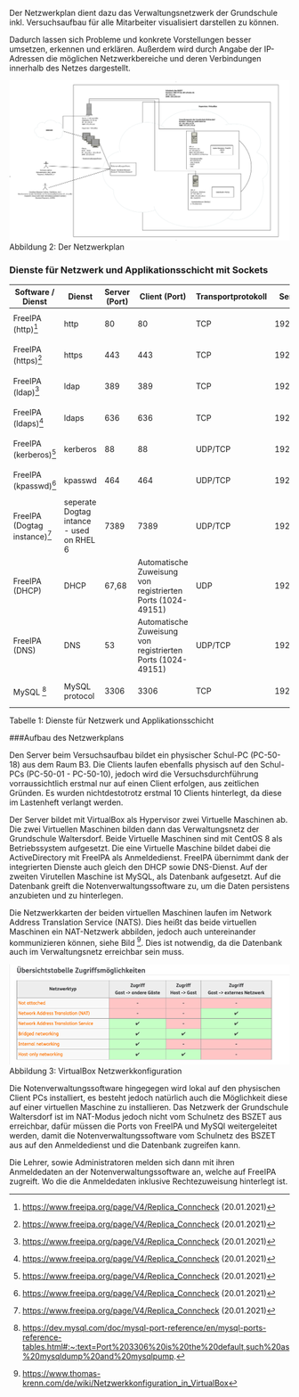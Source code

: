Der Netzwerkplan dient dazu das Verwaltungsnetzwerk der Grundschule inkl. Versuchsaufbau für alle Mitarbeiter visualisiert darstellen zu können.        

Dadurch lassen sich Probleme und konkrete Vorstellungen besser umsetzen, erkennen und erklären. Außerdem wird durch Angabe der IP-Adressen die möglichen Netzwerkbereiche und deren Verbindungen innerhalb des Netzes dargestellt. 

<a href="https://raw.githubusercontent.com/notenverwaltung/Notenverwaltungssoftware/master/Bilder/Netzwerkplan_new2.png" data-toggle="lightbox" data-title="Netzwerkplan" data-footer="Verwaltungsnetz der Grundschule Waltersdorf">
    <img src="https://raw.githubusercontent.com/notenverwaltung/Notenverwaltungssoftware/master/Bilder/Netzwerkplan_new2.png" class="img-fluid"> </a>
    <figcaption>Abbildung 2: Der Netzwerkplan</figcaption>

### Dienste für Netzwerk und Applikationsschicht mit Sockets
| Software / Dienst         | Dienst                                   | Server (Port) | Client (Port)                                               | Transportprotokoll | Server-IP   | Client-IP                   |
|---------------------------|------------------------------------------|---------------|-------------------------------------------------------------|--------------------|-------------|-----------------------------|
| FreeIPA (http)[^1]      | http                                     | 80            | 80                                                          | TCP                | 192.168.1.1 | 10.1.50.1 - 10.1.50.10 |
| FreeIPA (https)[^1]         | https                                    | 443           | 443                                                         | TCP                | 192.168.1.1 | 10.1.50.1 - 10.1.50.10 |
| FreeIPA (ldap)[^1]         | ldap                                     | 389           | 389                                                         | TCP                | 192.168.1.1 | 10.1.50.1 - 10.1.50.10 |
| FreeIPA (ldaps)[^1]        | ldaps                                    | 636           | 636                                                         | TCP                | 192.168.1.1 | 10.1.50.1 - 10.1.50.10 |
| FreeIPA (kerberos)[^1]        | kerberos                                 | 88            | 88                                                          | UDP/TCP            | 192.168.1.1 | 10.1.50.1 - 10.1.50.10 |
| FreeIPA (kpasswd)[^1]         | kpasswd                                  | 464           | 464                                                         | UDP/TCP            | 192.168.1.1 | 10.1.50.1 - 10.1.50.10 |
| FreeIPA (Dogtag instance)[^1] | seperate Dogtag intance - used on RHEL 6 | 7389          | 7389                                                        | UDP/TCP            | 192.168.1.1 | 10.1.50.1 - 10.1.50.10 |
| FreeIPA (DHCP)            | DHCP                                     | 67,68         | Automatische Zuweisung von registrierten Ports (1024-49151) | UDP                | 192.168.1.1 | 10.1.50.1 - 10.1.50.10 |
| FreeIPA (DNS)             | DNS                                      | 53            | Automatische Zuweisung von registrierten Ports (1024-49151) | UDP/TCP            | 192.168.1.1 | 10.1.50.1 - 10.1.50.10 |
| MySQL [^2]                     | MySQL protocol                           | 3306          | 3306                                                        | TCP                | 192.168.1.2 | 10.1.50.1 - 10.1.50.10 |

<figcaption>Tabelle 1: Dienste für Netzwerk und Applikationsschicht</figcaption>


###Aufbau des Netzwerkplans

Den Server beim Versuchsaufbau bildet ein physischer Schul-PC (PC-50-18) aus dem Raum B3. Die Clients laufen ebenfalls physisch auf den Schul-PCs (PC-50-01 - PC-50-10), jedoch wird die Versuchsdurchführung vorraussichtlich erstmal nur auf einen Client erfolgen, aus zeitlichen Gründen. Es wurden nichtdestotrotz erstmal 10 Clients hinterlegt, da diese im Lastenheft verlangt werden. 

Der Server bildet mit VirtualBox als Hypervisor zwei Virtuelle Maschinen ab. Die zwei Virtuellen Maschinen bilden dann das Verwaltungsnetz der Grundschule Waltersdorf. Beide Virtuelle Maschinen sind mit CentOS 8 als Betriebssystem aufgesetzt. Die eine Virtuelle Maschine bildet dabei die ActiveDirectory mit FreeIPA als Anmeldedienst. FreeIPA übernimmt dank der integrierten Dienste auch gleich den DHCP sowie DNS-Dienst. Auf der zweiten Virutellen Maschine ist MySQL, als Datenbank aufgesetzt. Auf die Datenbank greift die Notenverwaltungssoftware zu, um die Daten persistens anzubieten und zu hinterlegen. 

Die Netzwerkkarten der beiden virtuellen Maschinen laufen im Network Address Translation Service (NATS). Dies heißt das beide virtuellen Maschinen ein NAT-Netzwerk abbilden, jedoch auch untereinander kommunizieren können, siehe Bild [^3]. Dies ist notwendig, da die Datenbank auch im Verwaltungsnetz erreichbar sein muss.

<img src="https://github.com/notenverwaltung/Notenverwaltungssoftware/blob/master/Bilder/Virtualbox_networks.png?raw=true">
    <figcaption>Abbildung 3: VirtualBox Netzwerkkonfiguration</figcaption>

Die Notenverwaltungssoftware hingegegen wird lokal auf den physischen Client PCs installiert, es besteht jedoch natürlich auch die Möglichkeit diese auf einer virtuellen Maschine zu installieren. Das Netzwerk der Grundschule Waltersdorf ist im NAT-Modus jedoch nicht vom Schulnetz des BSZET aus erreichbar, dafür müssen die Ports von FreeIPA und MySQl weitergeleitet werden, damit die Notenverwaltungssoftware vom Schulnetz des BSZET aus auf den Anmeldedienst und die Datenbank zugreifen kann.

Die Lehrer, sowie Administratoren melden sich dann mit ihren Anmeldedaten an der Notenverwaltungssoftware an, welche auf FreeIPA zugreift. Wo die die Anmeldedaten inklusive Rechtezuweisung hinterlegt ist.


[^1]: https://www.freeipa.org/page/V4/Replica_Conncheck (20.01.2021)
[^2]: https://dev.mysql.com/doc/mysql-port-reference/en/mysql-ports-reference-tables.html#:~:text=Port%203306%20is%20the%20default,such%20as%20mysqldump%20and%20mysqlpump.
[^3]: https://www.thomas-krenn.com/de/wiki/Netzwerkkonfiguration_in_VirtualBox
